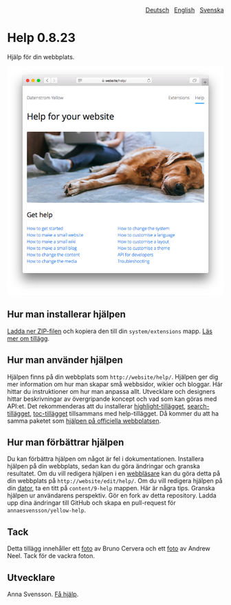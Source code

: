 <p align="right"><a href="README-de.md">Deutsch</a> &nbsp; <a href="README.md">English</a> &nbsp; <a href="README-sv.md">Svenska</a></p>

# Help 0.8.23

Hjälp för din webbplats.

<p align="center"><img src="help-screenshot.png?raw=true" alt="Skärmdump"></p>

## Hur man installerar hjälpen

[Ladda ner ZIP-filen](https://github.com/annaesvensson/yellow-help/archive/main.zip) och kopiera den till din `system/extensions` mapp. [Läs mer om tillägg](https://github.com/annaesvensson/yellow-update/tree/main/README-sv.md).

## Hur man använder hjälpen

Hjälpen finns på din webbplats som `http://website/help/`. Hjälpen ger dig mer information om hur man skapar små webbsidor, wikier och bloggar. Här hittar du instruktioner om hur man anpassa allt. Utvecklare och designers hittar beskrivningar av övergripande koncept och vad som kan göras med API:et. Det rekommenderas att du installerar [highlight-tillägget](https://github.com/annaesvensson/yellow-highlight/tree/main/README-sv.md), [search-tillägget](https://github.com/annaesvensson/yellow-search/tree/main/README-sv.md), [toc-tillägget](https://github.com/annaesvensson/yellow-toc/tree/main/README-sv.md) tillsammans med help-tillägget. Då kommer du att ha samma paketet som [hjälpen på officiella webbplatsen](https://datenstrom.se/sv/yellow/help/). 

## Hur man förbättrar hjälpen

Du kan förbättra hjälpen om något är fel i dokumentationen. Installera hjälpen på din webbplats, sedan kan du göra ändringar och granska resultatet. Om du vill redigera hjälpen i en [webbläsare](https://github.com/annaesvensson/yellow-edit/tree/main/README-sv.md) kan du göra detta på din webbplats på `http://website/edit/help/`. Om du vill redigera hjälpen på din [dator](https://github.com/annaesvensson/yellow-core/tree/main/README-sv.md), ta en titt på `content/9-help` mappen. Här är några tips. Granska hjälpen ur användarens perspektiv. Gör en fork av detta repository. Ladda upp dina ändringar till GitHub och skapa en pull-request för `annaesvensson/yellow-help`.

## Tack

Detta tillägg innehåller ett [foto](https://unsplash.com/photos/azsk_6IMT3I) av Bruno Cervera och ett [foto](https://unsplash.com/photos/sZYUKEWsDLA) av Andrew Neel. Tack för de vackra foton.

## Utvecklare

Anna Svensson. [Få hjälp](https://datenstrom.se/sv/yellow/help/).
